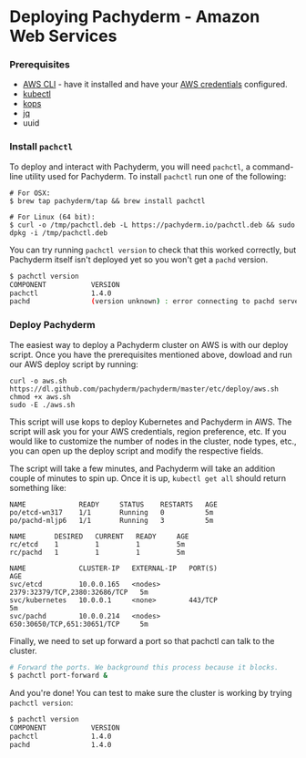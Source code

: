 # Deploying Pachyderm - Amazon Web Services

### Prerequisites

- [AWS CLI](https://aws.amazon.com/cli/) - have it installed and have your [AWS credentials](http://docs.aws.amazon.com/cli/latest/userguide/cli-chap-getting-started.html) configured.
- [kubectl](https://kubernetes.io/docs/user-guide/prereqs/)
- [kops](https://github.com/kubernetes/kops/blob/master/docs/install.md)
- [jq](https://stedolan.github.io/jq/download/)
- uuid

### Install `pachctl`

To deploy and interact with Pachyderm, you will need `pachctl`, a command-line utility used for Pachyderm. To install `pachctl` run one of the following:


```shell
# For OSX:
$ brew tap pachyderm/tap && brew install pachctl

# For Linux (64 bit):
$ curl -o /tmp/pachctl.deb -L https://pachyderm.io/pachctl.deb && sudo dpkg -i /tmp/pachctl.deb
```

You can try running `pachctl version` to check that this worked correctly, but Pachyderm itself isn't deployed yet so you won't get a `pachd` version.

```sh
$ pachctl version
COMPONENT           VERSION
pachctl             1.4.0
pachd               (version unknown) : error connecting to pachd server at address (0.0.0.0:30650): context deadline exceeded.
```

### Deploy Pachyderm

The easiest way to deploy a Pachyderm cluster on AWS is with our deploy script. Once you have the prerequisites mentioned above, dowload and run our AWS deploy script by running:

```
curl -o aws.sh https://dl.github.com/pachyderm/pachyderm/master/etc/deploy/aws.sh
chmod +x aws.sh
sudo -E ./aws.sh
```

This script will use kops to deploy Kubernetes and Pachyderm in AWS.  The script will ask you for your AWS credentials, region preference, etc.  If you would like to customize the number of nodes in the cluster, node types, etc., you can open up the deploy script and modify the respective fields.

The script will take a few minutes, and Pachyderm will take an addition couple of minutes to spin up.  Once it is up, `kubectl get all` should return something like:

```
NAME             READY     STATUS    RESTARTS   AGE
po/etcd-wn317    1/1       Running   0          5m
po/pachd-mljp6   1/1       Running   3          5m

NAME       DESIRED   CURRENT   READY     AGE
rc/etcd    1         1         1         5m
rc/pachd   1         1         1         5m

NAME             CLUSTER-IP   EXTERNAL-IP   PORT(S)                         AGE
svc/etcd         10.0.0.165   <nodes>       2379:32379/TCP,2380:32686/TCP   5m
svc/kubernetes   10.0.0.1     <none>        443/TCP                         5m
svc/pachd        10.0.0.214   <nodes>       650:30650/TCP,651:30651/TCP     5m
```

Finally, we need to set up forward a port so that pachctl can talk to the cluster.

```sh
# Forward the ports. We background this process because it blocks.
$ pachctl port-forward &
```

And you're done! You can test to make sure the cluster is working by trying `pachctl version`:
```sh
$ pachctl version
COMPONENT           VERSION
pachctl             1.4.0
pachd               1.4.0
```

